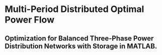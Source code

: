 # Multi-Period Distributed Optimal Power Flow
## Optimization for Balanced Three-Phase Power Distribution Networks with Storage in MATLAB. 
